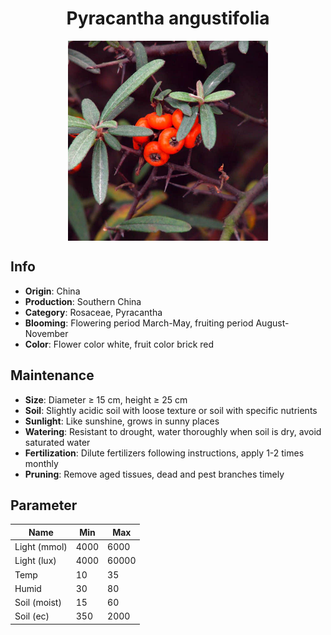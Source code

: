 <h1 align='center'>Pyracantha angustifolia</h1>
<p align="center">
    <img 
        align='center'
        width='320'
        src="../images/pyracantha angustifolia.png" 
        alt='Pyracantha angustifolia' />
</p>

## Info

 - **Origin**: China
 - **Production**: Southern China
 - **Category**: Rosaceae, Pyracantha
 - **Blooming**: Flowering period March-May, fruiting period August-November
 - **Color**: Flower color white, fruit color brick red

## Maintenance

 - **Size**: Diameter ≥ 15 cm, height ≥ 25 cm
 - **Soil**: Slightly acidic soil with loose texture or soil with specific nutrients
 - **Sunlight**: Like sunshine, grows in sunny places
 - **Watering**: Resistant to drought, water thoroughly when soil is dry, avoid saturated water
 - **Fertilization**: Dilute fertilizers following instructions, apply 1-2 times monthly
 - **Pruning**: Remove aged tissues, dead and pest branches timely

## Parameter

| Name         | Min  | Max   |
|--------------|------|-------|
| Light (mmol) | 4000 | 6000  |
| Light (lux)  | 4000 | 60000 |
| Temp         | 10    | 35    |
| Humid        | 30   | 80    |
| Soil (moist) | 15   | 60    |
| Soil (ec)    | 350  | 2000  |